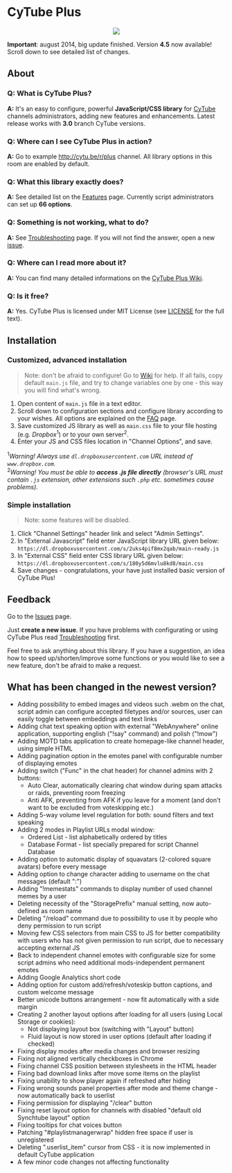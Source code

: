 # CyTube Plus
<p align="center"><img src="https://dl.dropboxusercontent.com/s/7mrz85gl29eiiks/logo.png"/></p>

**Important**: august 2014, big update finished. Version **4.5** now available! Scroll down to see detailed list of changes.

## About

### Q: What is CyTube Plus?

**A:** It's an easy to configure, powerful <b>JavaScript/CSS library</b> for [CyTube](https://github.com/calzoneman/sync) channels administrators, adding new features and enhancements. Latest release works with **3.0** branch CyTube versions.

### Q: Where can I see CyTube Plus in action?

**A:** Go to example http://cytu.be/r/plus channel. All library options in this room are enabled by default.

### Q: What this library exactly does?

**A:** See detailed list on the [Features](https://github.com/zimny-lech/CyTube-Plus/wiki/Features) page. Currently script administrators can set up **66 options**.

### Q: Something is not working, what to do?

**A:** See [Troubleshooting](https://github.com/zimny-lech/CyTube-Plus/wiki/Troubleshooting) page. If you will not find the answer, open a new [issue](https://github.com/zimny-lech/CyTube-Plus/issues).

### Q: Where can I read more about it?

**A:** You can find many detailed informations on the [CyTube Plus Wiki](https://github.com/zimny-lech/CyTube-Plus/wiki).

### Q: Is it free?

**A:** Yes. CyTube Plus is licensed under MIT License (see [LICENSE](https://github.com/zimny-lech/CyTube-Plus/blob/master/LICENSE) for the full text).

## Installation

### Customized, advanced installation

> Note: don't be afraid to configure! Go to [Wiki](https://github.com/zimny-lech/CyTube-Plus/wiki) for help. If all fails, copy default `main.js` file, and try to change variables one by one - this way you will find what's wrong.

1. Open content of `main.js` file in a text editor.
2. Scroll down to configuration sections and configure library according to your wishes. All options are explained on the [FAQ](https://github.com/zimny-lech/CyTube-Plus/wiki/FAQ) page.
3. Save customized JS library as well as `main.css` file to your file hosting (e.g. <i>Dropbox</i><sup>1</sup>) or to your own server<sup>2</sup>.
4. Enter your JS and CSS files location in "Channel Options", and save.

<sup>1</sup><i>Warning! Always use `dl.dropboxusercontent.com` URL instead of `www.dropbox.com`.</i><br/><sup>2</sup><i>Warning! You must be able to **access .js file directly** (browser's URL must contain `.js` extension, other extensions such `.php` etc. sometimes cause problems).</i>

### Simple installation

> Note: some features will be disabled.

1. Click "Channel Settings" header link and select "Admin Settings".
2. In "External Javascript" field enter JavaScript library URL given below:
   `https://dl.dropboxusercontent.com/s/2uks4pif8mx2qab/main-ready.js`
3. In "External CSS" field enter CSS library URL given below:
   `https://dl.dropboxusercontent.com/s/180y5d6mvlu8kd8/main.css`
4. Save changes - congratulations, your have just installed basic version of CyTube Plus!

## Feedback

Go to the [Issues](https://github.com/zimny-lech/CyTube-Plus/issues) page.

Just **create a new issue**. If you have problems with configurating or using CyTube Plus read [Troubleshooting](https://github.com/zimny-lech/CyTube-Plus/wiki/Troubleshooting) first.

Feel free to ask anything about this library. If you have a suggestion, an idea how to speed up/shorten/improve some functions or you would like to see a new feature, don't be afraid to make a request.

## What has been changed in the newest version?

- Adding possibility to embed images and videos such .webm on the chat, script admin can configure accepted filetypes and/or sources, user can easily toggle between embeddings and text links
- Adding chat text speaking option with external "WebAnywhere" online application, supporting english ("!say" command) and polish ("!mow")
- Adding MOTD tabs application to create homepage-like channel header, using simple HTML
- Adding pagination option in the emotes panel with configurable number of displaying emotes
- Adding switch ("Func" in the chat header) for channel admins with 2 buttons:
  - Auto Clear, automatically clearing chat window during spam attacks or raids, preventing room freezing
  - Anti AFK, preventing from AFK if you leave for a moment (and don't want to be excluded from voteskipping etc.)
- Adding 5-way volume level regulation for both: sound filters and text speaking
- Adding 2 modes in Playlist URLs modal window:
  - Ordered List - list alphabetically ordered by titles
  - Database Format - list specially prepared for script Channel Database
- Adding option to automatic display of squavatars (2-colored square avatars) before every message
- Adding option to change character adding to username on the chat messages (default ":")
- Adding "!memestats" commands to display number of used channel memes by a user
- Deleting necessity of the "StoragePrefix" manual setting, now auto-defined as room name
- Deleting "/reload" command due to possibility to use it by people who deny permission to run script
- Moving few CSS selectors from main CSS to JS for better compatibility with users who has not given permission to run script, due to necessary accepting external JS
- Back to independent channel emotes with configurable size for some script admins who need additional mods-independent permanent emotes
- Adding Google Analytics short code
- Adding option for custom add/refresh/voteskip button captions, and custom welcome message
- Better unicode buttons arrangement - now fit automatically with a side margin
- Creating 2 another layout options after loading for all users (using Local Storage or cookies):
  - Not displaying layout box (switching with "Layout" button)
  - Fluid layout is now stored in user options (default after loading if checked)
- Fixing display modes after media changes and browser resizing
- Fixing not aligned vertically checkboxes in Chrome
- Fixing channel CSS position between stylesheets in the HTML header
- Fixing bad download links after move some items on the playlist
- Fixing unability to show player again if refreshed after hiding
- Fixing wrong sounds panel properties after mode and theme change - now automatically back to userlist
- Fixing permission for displaying "/clear" button
- Fixing reset layout option for channels with disabled "default old Synchtube layout" option
- Fixing tooltips for chat voices button
- Patching "#playlistmanagerwrap" hidden free space if user is unregistered
- Deleting ".userlist_item" cursor from CSS - it is now implemented in default CyTube application
- A few minor code changes not affecting functionality
